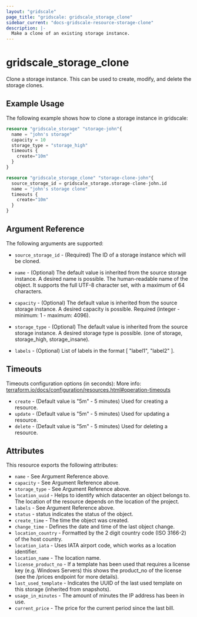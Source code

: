 ```yaml
---
layout: "gridscale"
page_title: "gridscale: gridscale_storage_clone"
sidebar_current: "docs-gridscale-resource-storage-clone"
description: |-
  Make a clone of an existing storage instance.
---
```


# gridscale_storage_clone

Clone a storage instance. This can be used to create, modify, and delete the storage clones.

## Example Usage

The following example shows how to clone a storage instance in gridscale:

```terraform
resource "gridscale_storage" "storage-john"{
  name = "john's storage"
  capacity = 10
  storage_type = "storage_high"
  timeouts {
    create="10m"
  }
}

resource "gridscale_storage_clone" "storage-clone-john"{
  source_storage_id = gridscale_storage.storage-clone-john.id
  name = "john's storage clone"
  timeouts {
    create="10m"
  }
}
```

## Argument Reference

The following arguments are supported:

* `source_storage_id` - (Required) The ID of a storage instance which will be cloned.

* `name` - (Optional) The default value is inherited from the source storage instance. A desired name is possible. The human-readable name of the object. It supports the full UTF-8 character set, with a maximum of 64 characters.

* `capacity` - (Optional) The default value is inherited from the source storage instance. A desired capacity is possible. Required (integer - minimum: 1 - maximum: 4096).

* `storage_type` - (Optional) The default value is inherited from the source storage instance. A desired storage type is possible. (one of storage, storage_high, storage_insane).

* `labels` - (Optional) List of labels in the format [ "label1", "label2" ].

## Timeouts

Timeouts configuration options (in seconds):
More info: [terraform.io/docs/configuration/resources.html#operation-timeouts](https://www.terraform.io/docs/configuration/resources.html#operation-timeouts)

* `create` - (Default value is "5m" - 5 minutes) Used for creating a resource.
* `update` - (Default value is "5m" - 5 minutes) Used for updating a resource.
* `delete` - (Default value is "5m" - 5 minutes) Used for deleting a resource.

## Attributes

This resource exports the following attributes:

* `name` - See Argument Reference above.
* `capacity` - See Argument Reference above.
* `storage_type` - See Argument Reference above.
* `location_uuid` - Helps to identify which datacenter an object belongs to. The location of the resource depends on the location of the project.
* `labels` - See Argument Reference above.
* `status` - status indicates the status of the object.
* `create_time` - The time the object was created.
* `change_time` - Defines the date and time of the last object change.
* `location_country` - Formatted by the 2 digit country code (ISO 3166-2) of the host country.
* `location_iata` - Uses IATA airport code, which works as a location identifier.
* `location_name` - The location name.
* `license_product_no` - If a template has been used that requires a license key (e.g. Windows Servers) this shows the product_no of the license (see the /prices endpoint for more details).
* `last_used_template` - Indicates the UUID of the last used template on this storage (inherited from snapshots).
* `usage_in_minutes` - The amount of minutes the IP address has been in use.
* `current_price` - The price for the current period since the last bill.
